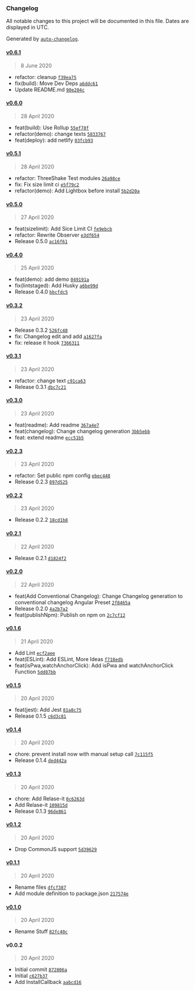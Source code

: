 ### Changelog

All notable changes to this project will be documented in this file. Dates are displayed in UTC.

Generated by [`auto-changelog`](https://github.com/CookPete/auto-changelog).

#### [v0.6.1](https://github.com/Donskelle/pwa-helpers/compare/v0.6.0...v0.6.1)

> 8 June 2020

- refactor: cleanup [`f39ea75`](https://github.com/Donskelle/pwa-helpers/commit/f39ea7556dd74627df77a405361a00e9eff5fe1a)
- fix(build): Move Dev Deps [`a6ddc61`](https://github.com/Donskelle/pwa-helpers/commit/a6ddc61b1eb49f6aecabf8623971554385af02e7)
- Update README.md [`90e204c`](https://github.com/Donskelle/pwa-helpers/commit/90e204c031f3b23c89c47096a2572e8d493d6544)

#### [v0.6.0](https://github.com/Donskelle/pwa-helpers/compare/v0.5.1...v0.6.0)

> 28 April 2020

- feat(build): Use Rollup [`55ef78f`](https://github.com/Donskelle/pwa-helpers/commit/55ef78fd5ba5711f2f6e0b74d777e6a3aa5d8769)
- refactor(demo): change texts [`5833767`](https://github.com/Donskelle/pwa-helpers/commit/58337670d218f579247e0e5ce0cd5bd8193b0530)
- feat(deploy): add netlify [`03fcb93`](https://github.com/Donskelle/pwa-helpers/commit/03fcb93cfebc63c96360b7c85307bc27ed94fa79)

#### [v0.5.1](https://github.com/Donskelle/pwa-helpers/compare/v0.5.0...v0.5.1)

> 28 April 2020

- refactor: ThreeShake Test modules [`26a98ce`](https://github.com/Donskelle/pwa-helpers/commit/26a98ce3304b6b9fd0527e290491e6011411fc35)
- fix: Fix size limit ci [`e5f79c2`](https://github.com/Donskelle/pwa-helpers/commit/e5f79c286ef7830532002d93d8af1e5bfa2869ee)
- refactor(demo): Add Lightbox before install [`5b2d20a`](https://github.com/Donskelle/pwa-helpers/commit/5b2d20a8a0d865a1d990185c7ba4f019f3cb4048)

#### [v0.5.0](https://github.com/Donskelle/pwa-helpers/compare/v0.4.0...v0.5.0)

> 27 April 2020

- feat(sizelimit): Add Sice Limit CI [`fe9ebcb`](https://github.com/Donskelle/pwa-helpers/commit/fe9ebcbe7e712230946a1c5b913f28ab1e54cd5d)
- refactor: Rewrite Observer [`e3df654`](https://github.com/Donskelle/pwa-helpers/commit/e3df6542ec474139e3ca1d151c0ed9ed222e2a69)
- Release 0.5.0 [`ac16f61`](https://github.com/Donskelle/pwa-helpers/commit/ac16f61692e9562c0519d4285183a937d22d3b8b)

#### [v0.4.0](https://github.com/Donskelle/pwa-helpers/compare/v0.3.2...v0.4.0)

> 25 April 2020

- feat(demo): add demo [`049191a`](https://github.com/Donskelle/pwa-helpers/commit/049191ae9a70b53e6e3507b9445f9922524402a7)
- fix(lintstaged): Add Husky [`a6be99d`](https://github.com/Donskelle/pwa-helpers/commit/a6be99d1adc1aa642df6d76e4e870be3984d14a9)
- Release 0.4.0 [`bbcfdc5`](https://github.com/Donskelle/pwa-helpers/commit/bbcfdc50d7b48640d5e674e9f32942b8db606538)

#### [v0.3.2](https://github.com/Donskelle/pwa-helpers/compare/v0.3.1...v0.3.2)

> 23 April 2020

- Release 0.3.2 [`526fc48`](https://github.com/Donskelle/pwa-helpers/commit/526fc487557437be6c1e9588ace06dacf98f46b4)
- fix: Changelog edit and add [`a1627fa`](https://github.com/Donskelle/pwa-helpers/commit/a1627fa39cd45ce43c0c6661c6272572c049872d)
- fix: release it hook [`7366311`](https://github.com/Donskelle/pwa-helpers/commit/7366311a8e3957cad1cd84f16fe14d251fa447e0)

#### [v0.3.1](https://github.com/Donskelle/pwa-helpers/compare/v0.3.0...v0.3.1)

> 23 April 2020

- refactor: change text [`c91ca63`](https://github.com/Donskelle/pwa-helpers/commit/c91ca63f6b1811c207ba3960a3841e9674a913a8)
- Release 0.3.1 [`dbc7c21`](https://github.com/Donskelle/pwa-helpers/commit/dbc7c21b1e600430c65aaba2bbb639205ca20cea)

#### [v0.3.0](https://github.com/Donskelle/pwa-helpers/compare/v0.2.3...v0.3.0)

> 23 April 2020

- feat(readme): Add readme [`367a4e7`](https://github.com/Donskelle/pwa-helpers/commit/367a4e793890f8b867e894fae6a6dc065b282e73)
- feat(changelog): Change changelog generation [`3bb5ebb`](https://github.com/Donskelle/pwa-helpers/commit/3bb5ebb42941d9e881a706f6d5a0f4dcea45143e)
- feat: extend readme [`ecc51b5`](https://github.com/Donskelle/pwa-helpers/commit/ecc51b5dad78e14b7250fa0843d8d3a41f324bc0)

#### [v0.2.3](https://github.com/Donskelle/pwa-helpers/compare/v0.2.2...v0.2.3)

> 23 April 2020

- refactor: Set public npm config [`ebec448`](https://github.com/Donskelle/pwa-helpers/commit/ebec448f7f4816d5c6b6e1fec71ecde5b5d0035b)
- Release 0.2.3 [`897d525`](https://github.com/Donskelle/pwa-helpers/commit/897d52594e02b5400dd77400362daa6633c22b0c)

#### [v0.2.2](https://github.com/Donskelle/pwa-helpers/compare/v0.2.1...v0.2.2)

> 23 April 2020

- Release 0.2.2 [`18cd1b8`](https://github.com/Donskelle/pwa-helpers/commit/18cd1b8a6c25c362c9922ef3db80682b45a4d3ff)

#### [v0.2.1](https://github.com/Donskelle/pwa-helpers/compare/v0.2.0...v0.2.1)

> 22 April 2020

- Release 0.2.1 [`d1824f2`](https://github.com/Donskelle/pwa-helpers/commit/d1824f23594da2b34df7c3dc21c7fc24c137daf4)

#### [v0.2.0](https://github.com/Donskelle/pwa-helpers/compare/v0.1.6...v0.2.0)

> 22 April 2020

- feat(Add Conventional Changelog): Change Changelog generation to conventional changelog Angular Preset [`2f8465a`](https://github.com/Donskelle/pwa-helpers/commit/2f8465a060f11b2b362f1d5c2a7bf64adce0019c)
- Release 0.2.0 [`4a2b7a2`](https://github.com/Donskelle/pwa-helpers/commit/4a2b7a287d1680796b5c84624c6583639ae9578e)
- feat(publishNpm): Publish on npm on [`2c7cf12`](https://github.com/Donskelle/pwa-helpers/commit/2c7cf128b519883d7ded9295914c616fe17ff25a)

#### [v0.1.6](https://github.com/Donskelle/pwa-helpers/compare/v0.1.5...v0.1.6)

> 21 April 2020

- Add Lint [`ecf2aee`](https://github.com/Donskelle/pwa-helpers/commit/ecf2aee1cc933d9eb93547f38ada6dbae58b845b)
- feat(ESLint): Add ESLint, More Ideas [`f718edb`](https://github.com/Donskelle/pwa-helpers/commit/f718edb490a8ddebb1e90702c02358c04a01dc57)
- feat(isPwa,watchAnchorClick): Add isPwa and watchAnchorClick Function [`5dd87bb`](https://github.com/Donskelle/pwa-helpers/commit/5dd87bb5d11dc48dc481dc8db20b66320a04248b)

#### [v0.1.5](https://github.com/Donskelle/pwa-helpers/compare/v0.1.4...v0.1.5)

> 20 April 2020

- feat(jest): Add Jest [`81a8c75`](https://github.com/Donskelle/pwa-helpers/commit/81a8c75c272f5de8be8882935307a2ee599aa787)
- Release 0.1.5 [`c6d3c81`](https://github.com/Donskelle/pwa-helpers/commit/c6d3c811fd88e260f61ec87844e88138346195c9)

#### [v0.1.4](https://github.com/Donskelle/pwa-helpers/compare/v0.1.3...v0.1.4)

> 20 April 2020

- chore: prevent install now with manual setup call [`7c115f5`](https://github.com/Donskelle/pwa-helpers/commit/7c115f5d9fe3aaaff88531d1e1c26c8723c8d2f7)
- Release 0.1.4 [`ded442a`](https://github.com/Donskelle/pwa-helpers/commit/ded442a2ae9ef775d4a1ced47c57cd125304f910)

#### [v0.1.3](https://github.com/Donskelle/pwa-helpers/compare/v0.1.2...v0.1.3)

> 20 April 2020

- chore: Add Relase-it [`0c6263d`](https://github.com/Donskelle/pwa-helpers/commit/0c6263dca0640b8d690d301fdb08561bba307994)
- Add Relase-it [`109815d`](https://github.com/Donskelle/pwa-helpers/commit/109815da89ddd6dca52431371f5e6347eb196e5c)
- Release 0.1.3 [`96de861`](https://github.com/Donskelle/pwa-helpers/commit/96de8610a14bf277ce38a5a4aca33d1408c8e6f0)

#### [v0.1.2](https://github.com/Donskelle/pwa-helpers/compare/v0.1.1...v0.1.2)

> 20 April 2020

- Drop CommonJS support [`5d39629`](https://github.com/Donskelle/pwa-helpers/commit/5d39629299003c4d76c80c4e682111d14d5ca444)

#### [v0.1.1](https://github.com/Donskelle/pwa-helpers/compare/v0.1.0...v0.1.1)

> 20 April 2020

- Rename files [`dfcf387`](https://github.com/Donskelle/pwa-helpers/commit/dfcf3876d3d5fda85e5872e6be32ea6d01824dcf)
- Add module definition to package.json [`217574e`](https://github.com/Donskelle/pwa-helpers/commit/217574e679e8103378132602f6ee0368d32585ee)

#### [v0.1.0](https://github.com/Donskelle/pwa-helpers/compare/v0.0.2...v0.1.0)

> 20 April 2020

- Rename Stuff [`82fc40c`](https://github.com/Donskelle/pwa-helpers/commit/82fc40cee07696226ff956cb0daae6429955a3e0)

#### v0.0.2

> 20 April 2020

- Initial commit [`872806a`](https://github.com/Donskelle/pwa-helpers/commit/872806ad0795a82658e776a601ce8b8a49567a29)
- Initial [`c627b37`](https://github.com/Donskelle/pwa-helpers/commit/c627b37e30718350b775efb721dc3bbccee2bac2)
- Add InstallCallback [`aabcd16`](https://github.com/Donskelle/pwa-helpers/commit/aabcd16e55bc82863fef96bb24411f66001923a9)
